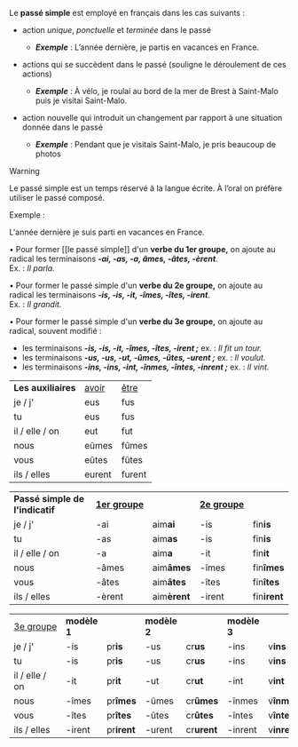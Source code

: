 Le **passé simple** est employé en français dans les cas suivants :

- action *unique*, *ponctuelle* et *terminée* dans le passé
    
   -  ***Exemple*** : L’année dernière, je partis en vacances en France.
    
- actions qui se succèdent dans le passé (souligne le déroulement de ces actions)
    
   -  ***Exemple*** : À vélo, je roulai au bord de la mer de Brest à Saint-Malo puis je visitai Saint-Malo.
    
- action nouvelle qui introduit un changement par rapport à une situation donnée dans le passé
    
    
    - ***Exemple*** : Pendant que je visitais Saint-Malo, je pris beaucoup de photos

>[!warning]
>Le passé simple est un temps réservé à la langue écrite. À l’oral on préfère utiliser le passé composé.

Exemple :

L'année dernière je suis parti en vacances en France.

• Pour former [[le passé simple]] d'un **verbe du 1er groupe,** on ajoute au radical les terminaisons _**-ai, -as, -a, âmes, -âtes, -èrent**_.  
Ex. : _Il parla._  

• Pour former le passé simple d'un **verbe du 2e groupe,** on ajoute au radical les terminaisons _**-is, -is, -it, -îmes, -îtes, -irent**_.  
Ex. : _Il grandit._  

• Pour former le passé simple d'un **verbe du 3e groupe,** on ajoute au radical, souvent modifié :
- les terminaisons _**-is, -is, -it, -îmes, -îtes, -irent ;**_ ex. : _Il fit un tour._
- les terminaisons _**-us, -us, -ut, -ûmes, -ûtes, -urent ;**_ ex. : _Il voulut._
- les terminaisons _**-ins, -ins, -int, -înmes, -întes, -inrent ;**_ ex. : _Il vint._

|                     |                                                                  |                                                                |
| ------------------- | ---------------------------------------------------------------- | -------------------------------------------------------------- |
| **Les auxiliaires** | [avoir](https://la-conjugaison.nouvelobs.com/du/verbe/avoir.php) | [être](https://la-conjugaison.nouvelobs.com/du/verbe/etre.php) |
| je / j'             | eus                                                              | fus                                                            |
| tu                  | eus                                                              | fus                                                            |
| il / elle / on      | eut                                                              | fut                                                            |
| nous                | eûmes                                                            | fûmes                                                          |
| vous                | eûtes                                                            | fûtes                                                          |
| ils / elles         | eurent                                                           | furent                                                         |


|   |   |   |   |   |
|---|---|---|---|---|
|**Passé simple de l'indicatif**|[**1er groupe**](https://la-conjugaison.nouvelobs.com/regles/conjugaison/les-verbes-du-1er-groupe-130.php)|   |[**2e groupe**](https://la-conjugaison.nouvelobs.com/regles/conjugaison/les-verbes-du-2eme-groupe-123.php)|   |
|je / j'|-ai|aim**ai**|-is|fin**is**|
|tu|-as|aim**as**|-is|fin**is**|
|il / elle / on|-a|aim**a**|-it|fin**it**|
|nous|-âmes|aim**âmes**|-îmes|fin**îmes**|
|vous|-âtes|aim**âtes**|-îtes|fin**îtes**|
|ils / elles|-èrent|aim**èrent**|-irent|fin**irent**|



|   |   |   |   |   |   |   |
|---|---|---|---|---|---|---|
|[3e groupe](https://la-conjugaison.nouvelobs.com/regles/conjugaison/les-verbes-du-3eme-groupe-88.php)|**modèle 1**|   |**modèle 2**|   |**modèle 3**|   |
|je / j'|-is|pr**is**|-us|cr**us**|-ins|v**ins**|
|tu|-is|pr**is**|-us|cr**us**|-ins|v**ins**|
|il / elle / on|-it|pr**it**|-ut|cr**ut**|-int|v**int**|
|nous|-îmes|pr**îmes**|-ûmes|cr**ûmes**|-înmes|v**înmes**|
|vous|-îtes|pr**îtes**|-ûtes|cr**ûtes**|-întes|v**întes**|
|ils / elles|-irent|pr**irent**|-urent|cr**urent**|-inrent|v**inrent**|